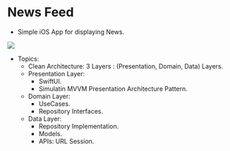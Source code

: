 # News Feed

- Simple iOS App for displaying News.

![](https://github.com/mohamedXashraf/news-feed-ios/blob/main/banner.png?raw=true)

- Topics:
  * Clean Architecture: 3 Layers : (Presentation, Domain, Data) Layers.
  * Presentation Layer:
    * SwiftUI.
    * Simulatin MVVM Presentation Architecture Pattern.
  * Domain Layer:
    * UseCases.
    * Repository Interfaces.
  * Data Layer:
    * Repository Implementation.
    * Models.
    * APIs: URL Session.
